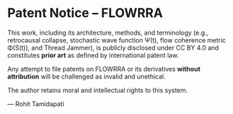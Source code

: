 # Patent Notice – FLOWRRA

This work, including its architecture, methods, and terminology (e.g., retrocausal collapse, stochastic wave function Ψ(t), flow coherence metric Φ(S(t)), and Thread Jammer), is publicly disclosed under CC BY 4.0 and constitutes **prior art** as defined by international patent law.

Any attempt to file patents on FLOWRRA or its derivatives **without attribution** will be challenged as invalid and unethical.

The author retains moral and intellectual rights to this system.

— Rohit Tamidapati
